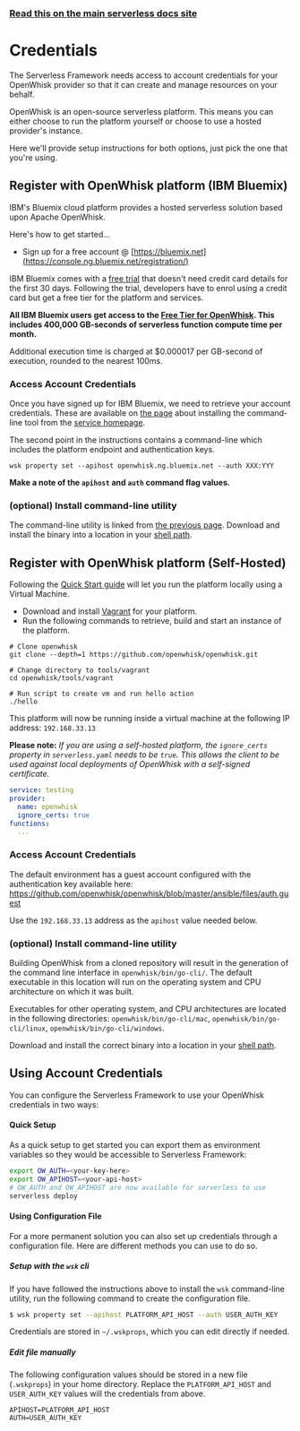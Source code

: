<!--
title: Serverless Framework - Apache OpenWhisk Guide - Credentials
menuText: Credentials
menuOrder: 3
description: How to set up the Serverless Framework with your Apache OpenWhisk credentials
layout: Doc
-->

<!-- DOCS-SITE-LINK:START automatically generated  -->
### [Read this on the main serverless docs site](https://www.serverless.com/framework/docs/providers/openwhisk/guide/credentials)
<!-- DOCS-SITE-LINK:END -->

# Credentials

The Serverless Framework needs access to account credentials for your OpenWhisk provider so that it can create and manage resources on your behalf. 

OpenWhisk is an open-source serverless platform. This means you can either choose to run the platform yourself or choose to use a hosted provider's instance.

Here we'll provide setup instructions for both options, just pick the one that you're using. 

## Register with OpenWhisk platform (IBM Bluemix)

IBM's Bluemix cloud platform provides a hosted serverless solution based upon Apache OpenWhisk.

Here's how to get started… 

- Sign up for a free account @ [https://bluemix.net](https://console.ng.bluemix.net/registration/)

IBM Bluemix comes with a [free trial](https://www.ibm.com/cloud-computing/bluemix/pricing?cm_mc_uid=22424350960514851832143&cm_mc_sid_50200000=1485183214) that doesn't need credit card details for the first 30 days. Following the trial, developers have to enrol using a credit card but get a free tier for the platform and services.

**All IBM Bluemix users get access to the [Free Tier for OpenWhisk](https://console.ng.bluemix.net/openwhisk/learn/pricing). This includes 400,000 GB-seconds of serverless function compute time per month.**

Additional execution time is charged at $0.000017 per GB-second of execution, rounded to the nearest 100ms.

### Access Account Credentials

Once you have signed up for IBM Bluemix, we need to retrieve your account credentials. These are available on [the page](https://console.ng.bluemix.net/openwhisk/learn/cli) about installing the command-line tool from the [service homepage](https://console.ng.bluemix.net/openwhisk/).

The second point in the instructions contains a command-line which includes the platform endpoint and authentication keys. 

```
wsk property set --apihost openwhisk.ng.bluemix.net --auth XXX:YYY
```

**Make a note of the `apihost` and `auth` command flag values.** 

### (optional) Install command-line utility

The command-line utility is linked from [the previous page](https://console.ng.bluemix.net/openwhisk/learn/cli). Download and install the binary into a location in your [shell path](http://unix.stackexchange.com/questions/26047/how-to-correctly-add-a-path-to-path). 



## Register with OpenWhisk platform (Self-Hosted)

Following the [Quick Start guide](https://github.com/openwhisk/openwhisk#quick-start) will let you run the platform locally using a Virtual Machine.

- Download and install [Vagrant](https://www.vagrantup.com/) for your platform.
- Run the following commands to retrieve, build and start an instance of the platform.

```
# Clone openwhisk
git clone --depth=1 https://github.com/openwhisk/openwhisk.git

# Change directory to tools/vagrant
cd openwhisk/tools/vagrant

# Run script to create vm and run hello action
./hello
```

This platform will now be running inside a virtual machine at the following IP address: `192.168.33.13`

**Please note:** *If you are using a self-hosted platform, the `ignore_certs` property in `serverless.yaml` needs to be `true`. This allows the client to be used against local deployments of OpenWhisk with a self-signed certificate.* 

```yaml
service: testing
provider:
  name: openwhisk
  ignore_certs: true
functions:
  ...
```

### Access Account Credentials

The default environment has a guest account configured with the authentication key available here: https://github.com/openwhisk/openwhisk/blob/master/ansible/files/auth.guest

Use the `192.168.33.13` address as the `apihost` value needed below.

### (optional) Install command-line utility

Building OpenWhisk from a cloned repository will result in the generation of the command line interface in `openwhisk/bin/go-cli/`. The default executable in this location will run on the operating system and CPU architecture on which it was built. 

Executables for other operating system, and CPU architectures are located in the following directories: `openwhisk/bin/go-cli/mac`, `openwhisk/bin/go-cli/linux`, `openwhisk/bin/go-cli/windows`.

Download and install the correct binary into a location in your [shell path](http://unix.stackexchange.com/questions/26047/how-to-correctly-add-a-path-to-path). 



## Using Account Credentials

You can configure the Serverless Framework to use your OpenWhisk credentials in two ways:

#### Quick Setup

As a quick setup to get started you can export them as environment variables so they would be accessible to Serverless Framework:

```bash
export OW_AUTH=<your-key-here>
export OW_APIHOST=<your-api-host>
# OW_AUTH and OW_APIHOST are now available for serverless to use
serverless deploy
```

#### Using Configuration File

For a more permanent solution you can also set up credentials through a configuration file. Here are different methods you can use to do so.

##### Setup with the `wsk` cli

If you have followed the instructions above to install the `wsk` command-line utility, run the following command to create the configuration file. 

```bash
$ wsk property set --apihost PLATFORM_API_HOST --auth USER_AUTH_KEY
```

Credentials are stored in `~/.wskprops`, which you can edit directly if needed.

##### Edit file manually

The following configuration values should be stored in a new file (`.wskprops`) in your home directory. Replace the `PLATFORM_API_HOST` and `USER_AUTH_KEY` values will the  credentials from above.

```
APIHOST=PLATFORM_API_HOST
AUTH=USER_AUTH_KEY
```
